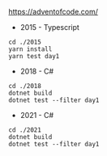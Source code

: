 https://adventofcode.com/

* 2015 - Typescript
```
cd ./2015
yarn install
yarn test day1
```
* 2018 - C#
```
cd ./2018
dotnet build
dotnet test --filter day1
```
* 2021 - C#
```
cd ./2021
dotnet build
dotnet test --filter day1
```
